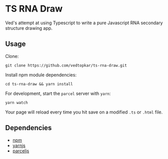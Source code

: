 # TS RNA Draw

Ved's attempt at using Typescript to write a pure Javascript RNA secondary structure drawing app.

## Usage

Clone:
```
git clone https://github.com/vedtopkar/ts-rna-draw.git
```

Install npm module dependencies:
```
cd ts-rna-draw && yarn install
```

For development, start the `parcel` server with `yarn`:
```
yarn watch
```
Your page will reload every time you hit save on a modified `.ts` or `.html` file.

## Dependencies

- [npm](https://www.npmjs.com/get-npm)
- [yarnjs](https://yarnpkg.com/)
- [parceljs](https://parceljs.org/)